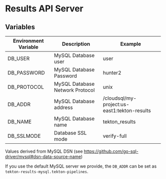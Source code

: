 # Results API Server

## Variables

| Environment Variable | Description                     | Example                                      |
|----------------------|---------------------------------|----------------------------------------------|
| DB_USER              | MySQL Database user             | user                                         |
| DB_PASSWORD          | MySQL Database Password         | hunter2                                      |
| DB_PROTOCOL          | MySQL Database Network Protocol | unix                                         |
| DB_ADDR              | MySQL Database address          | /cloudsql/my-project:us-east1:tekton-results |
| DB_NAME              | MySQL Database name             | tekton_results                               |
| DB_SSLMODE           | Database SSL mode               | verify-full                                  |


Values derived from MySQL DSN (see
https://github.com/go-sql-driver/mysql#dsn-data-source-name)

If you use the default MySQL server we provide, the `DB_ADDR` can be set as `tekton-results-mysql.tekton-pipelines`.
